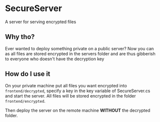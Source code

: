 # SecureServer
A server for serving encrypted files

## Why tho?
Ever wanted to deploy something private on a public server? Now you can as all files are stored encrypted in the servers folder and are thus gibberish to everyone who doesn't have the decryption key

## How do I use it
On your private machine put all files you want encrypted into `frontend/decrypted`, specify a key in the key variable of SecureServer.cs and start the server. All files will be stored encrypted in the folder `frontend/encrypted`.

Then deploy the server on the remote machine **WITHOUT** the decrypted folder.
